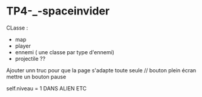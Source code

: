 # TP4-_-spaceinvider

CLasse : 
- map
- player 
- ennemi ( une classe par type d'ennemi)
- projectile ??


Ajouter unn truc pour que la page s'adapte toute seule // bouton plein écran
mettre un bouton pause

 self.niveau = 1 DANS ALIEN ETC